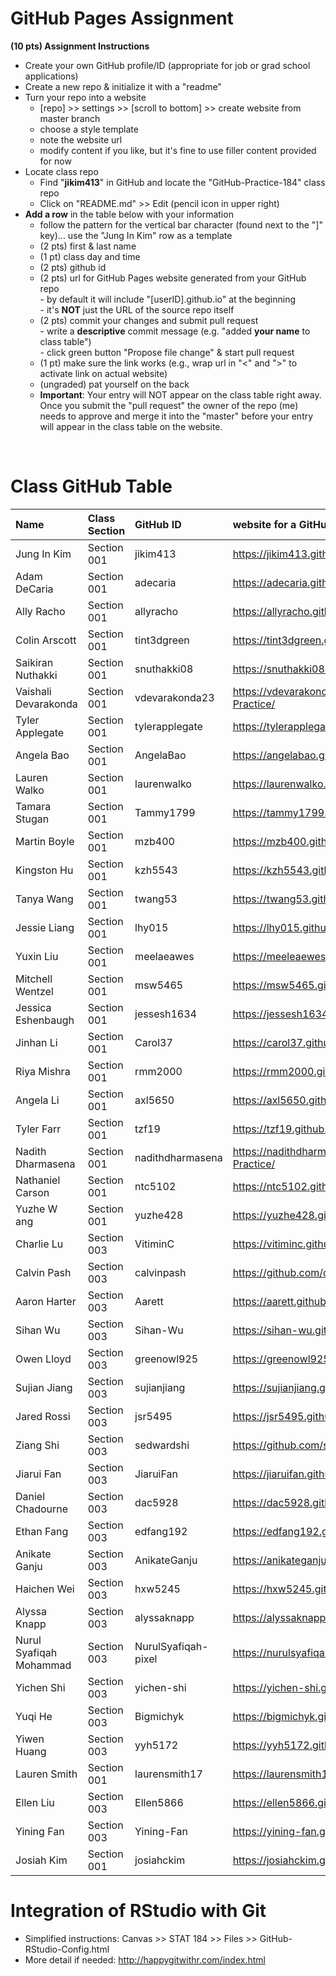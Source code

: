  
# GitHub Pages Assignment

**(10 pts) Assignment Instructions**

- Create your own GitHub profile/ID (appropriate for job or grad school applications)  
- Create a new repo & initialize it with a "readme"   
- Turn your repo into a website  
    - [repo] >> settings >> [scroll to bottom] >> create website from master branch  
    - choose a style template 
    - note the website url  
    - modify content if you like, but it's fine to use filler content provided for now  
- Locate class repo
    - Find "**jikim413**" in GitHub and locate the "GitHub-Practice-184" class repo
    - Click on "README.md" >> Edit (pencil icon in upper right)
- **Add a row** in the table below with your information 
    - follow the pattern for the vertical bar character (found next to the "]" key)... use the "Jung In Kim" row as a template
    - (2 pts) first & last name  
    - (1 pt) class day and time
    - (2 pts) github id  
    - (2 pts) url for GitHub Pages website generated from your GitHub repo   
            - by default it will include "[userID].github.io" at the beginning   
            - it's **NOT** just the URL of the source repo itself  
    - (2 pts) commit your changes and submit pull request   
            - write a **descriptive** commit message (e.g. "added **your name** to class table")  
            - click green button "Propose file change" & start pull request  
    - (1 pt) make sure the link works (e.g., wrap url in "<" and ">" to activate link on actual website)  
    - (ungraded) pat yourself on the back
    - **Important**: Your entry will NOT appear on the class table right away.  Once you submit the "pull request" the owner of the repo (me) needs to approve and merge it into the "master" before your entry will appear in the class table on the website. 

<br>

# Class GitHub Table 

|Name                     |Class Section        |GitHub ID             |website for a GitHub repo                                |  
|:------------------------|:--------------------|:---------------------|:--------------------------------------------------------|  
| Jung In Kim             | Section 001         | jikim413             | <https://jikim413.github.io/>                           | 
| Adam DeCaria            | Section 001         | adecaria             | <https://adecaria.github.io/Github-Practice-Demo/>      |
| Ally Racho              | Section 001         | allyracho            | <https://allyracho.github.io/Github-Practice---Stat184/>|
| Colin Arscott           | Section 001         | tint3dgreen          | <https://tint3dgreen.github.io/184-practice/>           |
| Saikiran Nuthakki       | Section 001         | snuthakki08          | <https://snuthakki08.github.io/STAT-184/>               |
| Vaishali Devarakonda    | Section 001         | vdevarakonda23       | <https://vdevarakonda23.github.io/Stat-184-GitHub-Practice/>  |
| Tyler Applegate         | Section 001         | tylerapplegate       | <https://tylerapplegate.github.io/GitHubPractice/>      |
| Angela Bao              | Section 001         | AngelaBao            | <https://angelabao.github.io/github-stat184/>           |
| Lauren Walko            | Section 001         | laurenwalko          |  https://laurenwalko.github.io/githubpractice184/       |
| Tamara Stugan           | Section 001         | Tammy1799            | <https://tammy1799.github.io/Github-Practice-Demo/>
| Martin Boyle            | Section 001         | mzb400               | <https://mzb400.github.io/Github-Practice/>             |
| Kingston Hu             | Section 001         | kzh5543              | <https://kzh5543.github.io/kingstonhu/>                 |
| Tanya Wang              | Section 001         | twang53              | <https://twang53.github.io/STAT184/>                    |
| Jessie Liang            | Section 001         | lhy015               | <https://lhy015.github.io/Github-Practice-184/>         |
| Yuxin Liu               | Section 001         | meelaeawes           | <https://meeleaewes.github.io/yuxinliu/>                |
| Mitchell Wentzel        | Section 001         | msw5465              | <https://msw5465.github.io/msw5465/>                    |
| Jessica Eshenbaugh      | Section 001         | jessesh1634          | <https://jessesh1634.github.io/Practice-Repository/>    |
| Jinhan Li               | Section 001         | Carol37              | <https://carol37.github.io/STAT-184/>                   |
| Riya Mishra             | Section 001         | rmm2000              | <https://rmm2000.github.io/GithubPractice/>             |
| Angela Li               | Section 001         | axl5650              | <https://axl5650.github.io/>                            |
| Tyler Farr              | Section 001         | tzf19                | <https://tzf19.github.io/Farr_Tyler_Stat184/>           |
| Nadith Dharmasena       | Section 001         | nadithdharmasena     | <https://nadithdharmasena.github.io/Stat-184-Github-Practice/> |
| Nathaniel Carson        | Section 001         | ntc5102              | <https://ntc5102.github.io/repo/>                       |
| Yuzhe W ang             | Section 001         | yuzhe428             | <https://yuzhe428.github.io/Yuzhe-Repo/>                |
| Charlie Lu              | Section 003         | VitiminC             | <https://vitiminc.github.io/GitHub-Practice-STAT-184/>  |
| Calvin Pash             | Section 003         | calvinpash           | <https://github.com/calvinpash/urban-octo-carnival>     |
| Aaron Harter            | Section 003         | Aarett               | <https://aarett.github.io/STAT184_GitHub_Practice_amh7015/>|  
| Sihan Wu                | Section 003         | Sihan-Wu             | <https://sihan-wu.github.io/repo/>
| Owen Lloyd              | Section 003         | greenowl925          | <https://greenowl925.github.io/stat184>                 |  
| Sujian Jiang            | Section 003         | sujianjiang          | <https://sujianjiang.github.io/sujian/>                 |
| Jared Rossi             | Section 003         | jsr5495              | <https://jsr5495.github.io/jsr-repo/>                   |
| Ziang Shi               | Section 003         | sedwardshi           | <https://github.com/sedwardshi/ziang-repo-practice>     |
| Jiarui Fan              | Section 003         | JiaruiFan            | <https://jiaruifan.github.io/readme/>                   |
| Daniel Chadourne        | Section 003         | dac5928              | <https://dac5928.github.io/Stat-184-Repo/>              |
| Ethan Fang              | Section 003         | edfang192            | <https://edfang192.github.io/Projects/>                 | 
| Anikate Ganju           | Section 003         | AnikateGanju         | <https://anikateganju.github.io/Stat_Playground/>       |
| Haichen Wei             | Section 003         | hxw5245              | <https://hxw5245.github.io/Wei_Repo/>                   |
| Alyssa Knapp            | Section 003         | alyssaknapp          | <https://alyssaknapp.github.io/AlyssaKnapp-Repo/>       |
| Nurul Syafiqah Mohammad | Section 003         | NurulSyafiqah-pixel  | <https://nurulsyafiqah-pixel.github.io/Nurul-repo-lab/> | 
| Yichen Shi              | Section 003         | yichen-shi           | <https://yichen-shi.github.io/Practice/>
| Yuqi He                 | Section 003         | Bigmichyk            | https://bigmichyk.github.io/Yuqi-repo/                  |
| Yiwen Huang             | Section 003         | yyh5172              | <https://yyh5172.github.io/Fall2020_STAT184/>           |
| Lauren Smith            | Section 001         | laurensmith17        | https://laurensmith17.github.io/stat184/                |
| Ellen Liu               | Section 003         | Ellen5866            | <https://ellen5866.github.io/GitHub-Practice-184/>      |
| Yining Fan              | Section 003         | Yining-Fan           | <https://yining-fan.github.io/Yining-Repo/>             |
| Josiah Kim | Section 001  | josiahckim | <https://josiahckim.github.io/GitHub-Practice/>|

# Integration of RStudio with Git

- Simplified instructions: Canvas >> STAT 184 >> Files >> GitHub-RStudio-Config.html  
- More detail if needed: <http://happygitwithr.com/index.html>


